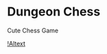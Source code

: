 # Dungeon Chess
Cute Chess Game

[!Altext](https://raw.githubusercontent.com/alexlaurence/Dungeon-Chess/master/Screen.png?token=AlvYtzsDoSvpR5eldtyX5Zhmt4T-BTUcks5cNSKPwA%3D%3D)
